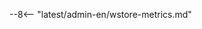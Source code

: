 [nginx-node-6.4.1]: ../updating-migrating/node-artifact-versions.md#641-2025-08-07
[nginx-node-changelog]: ../updating-migrating/node-artifact-versions.md
[AIO]: ../installation/nginx/all-in-one.md
[docker]: ../admin-en/installation-docker-en.md
[IC]: ../admin-en/installation-kubernetes-en.md
[sidecar]: ../installation/kubernetes/sidecar-proxy/deployment.md
[nginx-node-metrics]:  ../admin-en/nginx-node-metrics.md
[wstore-metrics]: ../admin-en/wstore-metrics.md
[postanalytics-module]: ../admin-en/installation-postanalytics-en.md
[aws-ami]: ../installation/packages/aws-ami.md
[gcp]: ../installation/packages/gcp-machine-image.md

--8<-- "latest/admin-en/wstore-metrics.md"